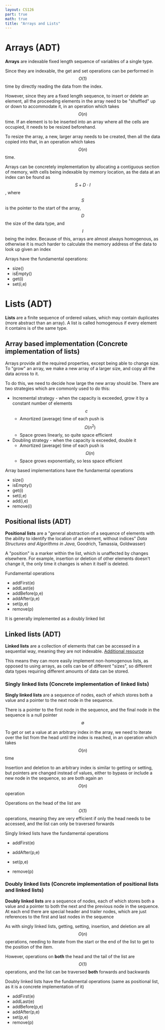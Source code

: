 ```yaml
---
layout: CS126
part: true
math: true
title: "Arrays and Lists"
---
```



# Arrays (ADT)
**Arrays** are indexable fixed length sequence of variables of a single type.

Since they are indexable, the get and set operations can be performed in $$O(1)$$ time by directly reading the data from the index.

However, since they are a fixed length sequence, to insert or delete an element, all the proceeding elements in the array need to
be "shuffled" up or down to accommodate it, in an operation which takes $$O(n)$$ time. If an element is to be inserted into an array where all the cells are occupied, it needs to be resized beforehand.

To resize the array, a new, larger array needs to be created, then all the data copied into that, in an operation which takes $$O(n)$$ time.

Arrays can be concretely implementation by allocating a contiguous section of memory, with cells being indexable by memory location, as the data at an index can be found as $$S + D \cdot I$$, where $$S$$ is the pointer to the start of the array, $$D$$ the size of the data type, and $$I$$ being the index. Because of this, arrays  are almost always homogenous, as otherwise it is much harder to calculate the memory address of the data to look up given an index

Arrays have the fundamental operations:

- size()
- isEmpty()
- get(i)
- set(i,e)




# Lists (ADT)
**Lists** are a finite sequence of ordered values, which may contain duplicates (more abstract than an array). A list is called homogenous if every element it contains is of the same type.



## Array based implementation **(Concrete implementation of lists)**

Arrays provide all the required properties, except being able to change size. To "grow" an array, we make a new array of a larger size, and copy all the data across to it.

To do this, we need to decide how large the new array should be. There are two strategies which are commonly used to do this:

- Incremental strategy - when the capacity is exceeded, grow it by a constant number of elements $$c$$
  - Amortized (average) time of each push is $$\Omega(n^2)$$
  - Space grows linearly, so quite space efficient
- Doubling strategy - when the capacity is exceeded, double it
  - Amortized (average) time of each push is $$\Omega(n)$$
  - Space grows exponentially, so less space efficient

Array based implementations have the fundamental operations

- size()
- isEmpty()
- get(i)
- set(i,e)
- add(i,e)
- remove(i)



## Positional lists (ADT)

**Positional lists** are a "general abstraction of a sequence of elements with the ability to identify the location of an element, without indices" *Data Structures and Algorithms in Java*, Goodrich, Tamassia, Goldwasser)

A "position" is a marker within the list, which is unaffected by changes elsewhere. For example, insertion or deletion of other elements doesn't change it, the only time it changes is when it itself is deleted.

Fundamental operations
- addFirst(e)
- addLast(e)
- addBefore(p,e)
- addAfter(p,e)
- set(p,e)
- remove(p)

It is generally implemented as a doubly linked list



## Linked lists (ADT)

**Linked lists** are a collection of elements that can be accessed in a sequential way, meaning they are not indexable. [Additional
resource](https://lucasmagnum.medium.com/sidenotes-linked-list-abstract-data-type-and-data-structure-fd2f8276ab53)

This means they can more easily implement non-homogenous lists, as opposed to using arrays, as cells can be of different "sizes", so different data types requiring different amounts of data can be stored.



### Singly linked lists (Concrete implementation of linked lists)

**Singly linked lists** are a sequence of nodes, each of which stores both a value and a pointer to the next node in the sequence.

There is a pointer to the first node in the sequence, and the final node in the sequence is a null pointer $$\emptyset$$

To get or set a value at an arbitrary index in the array, we need to iterate over the list from the head until the index is reached, in an operation which takes $$O(n)$$ time

Insertion and deletion to an arbitrary index is similar to getting or setting, but pointers are changed instead of values, either to bypass or include a new node in the sequence, so are both again an $$O(n)$$ operation

Operations on the head of the list are $$O(1)$$ operations, meaning they are very efficient if only the head needs to be accessed, and the list can only be traversed forwards

Singly linked lists have the fundamental operations
- addFirst(e)

- addAfter(p,e)

- set(p,e)

- remove(p)

  

### Doubly linked lists (Concrete implementation of positional lists and linked lists)

**Doubly linked lists** are a sequence of nodes, each of which stores both a value and a pointer to both the next and the previous node in the sequence. At each end there are special header and trailer nodes, which are just references to the first and last nodes in the sequence

As with singly linked lists, getting, setting, insertion, and deletion are all $$O(n)$$ operations, needing to iterate from the start or the end of the list
to get to the position of the item.

However, operations on **both** the head and the tail of the list are $$O(1)$$ operations, and the list can be traversed **both** forwards and backwards

Doubly linked lists have the fundamental operations (same as positional list, as it is a concrete implementation of it)

- addFirst(e)
- addLast(e)
- addBefore(p,e)
- addAfter(p,e)
- set(p,e)
- remove(p)

